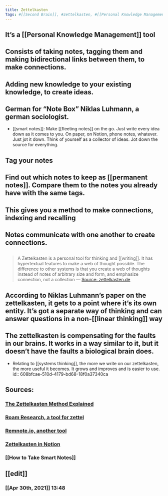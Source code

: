 ```yaml
---
title: Zettelkasten
Tags: #[[Second Brain]], #zettelkasten, #[[Personal Knowledge Management]], #[[research more]], #note-taking 
---
```


## It’s a [[Personal Knowledge Management]] tool
## Consists of taking notes, tagging them and making bidirectional links between them, to make connections.
## Adding new knowledge to your existing knowledge, to create ideas.
## German for “Note Box” Niklas Luhmann, a german sociologist.
- [[smart notes]]: Make [[fleeting notes]] on the go. Just write every idea down as it comes to you. On paper, on Notion, phone notes, whatever. Just jot it down. Think of yourself as a collector of ideas. Jot down the source for everything.
## Tag your notes
## Find out which notes to keep as [[permanent notes]]. Compare them to the notes you already have with the same tags.
## This gives you a method to make connections, indexing and recalling
## Notes communicate with one another to create connections.
## 
> A Zettelkasten is a personal tool for thinking and [[writing]]. It has hypertextual features to make a web of thought possible. The difference to other systems is that you create a web of thoughts instead of notes of arbitrary size and form, and emphasize connection, not a collection
— [Source: zettelkasten.de](https://zettelkasten.de/introduction/)
## According to Niklas Luhmann’s paper on the zettelkasten, it gets to a point where it’s its own entity. It’s got a separate way of thinking and can answer questions in a non-[[linear thinking]] way
## The zettelkasten is compensating for the faults in our brains. It works in a way similar to it, but it doesn’t have the faults a biological brain does.
- Relating to [[systems thinking]], the more we write on our zettelkasten, the more useful it becomes. It grows and improves and is easier to use.
  id:: 608bfcae-510d-4179-bd68-18f0a37340ca
## Sources:
### [The Zettelkasten Method Explained](https://youtu.be/wFZHuWLA09M)
### [Roam Research, a tool for zettel](Roamresearch.com)
### [Remnote.io, another tool](Remnote.io)
### [Zettelkasten in Notion](https://youtu.be/e3YKQ7JTqwU)
### [[How to Take Smart Notes]]
## [[edit]]
### [[Apr 30th, 2021]] 13:48